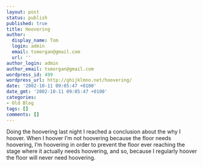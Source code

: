 ```yaml
---
layout: post
status: publish
published: true
title: Hoovering
author:
  display_name: Tom
  login: admin
  email: tsmorgan@gmail.com
  url: ''
author_login: admin
author_email: tsmorgan@gmail.com
wordpress_id: 499
wordpress_url: http://ghijklmno.net/hoovering/
date: '2002-10-11 09:05:47 +0100'
date_gmt: '2002-10-11 09:05:47 +0100'
categories:
- Old Blog
tags: []
comments: []
---
```

<!-- more -->

<p>Doing the hoovering last night I reached a conclusion about the why I hoover. When I hoover I&#8217;m not hoovering because the floor needs hoovering, I&#8217;m hoovering in order to prevent the floor ever reaching the stage where it actually needs hoovering, and so, because I regularly hoover the floor will never need hoovering.</p>

